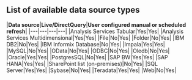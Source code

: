 ## List of available data source types

|**Data source**|**Live/DirectQuery**|**User configured manual or scheduled refresh**|
|---|---|---|---|
|Analysis Services Tabular|Yes|Yes|
|Analysis Services Multidimensional|Yes|Yes|
|File|No|Yes|
|Folder|No|Yes|
|IBM DB2|No|Yes|
|IBM Informix Database|No|Yes|
|Impala|Yes|Yes|
|MySQL|No|Yes|
|OData|No|Yes|
|ODBC|No|Yes|
|Oledb|No|Yes|
|Oracle|Yes|Yes|
|PostgresSQL|No|Yes|
|SAP BW|Yes|Yes|
|SAP HANA|Yes|Yes|
|SharePoint list (on-premises)|No|Yes|
|SQL Server|Yes|Yes|
|Sybase|No|Yes|
|Teradata|Yes|Yes|
|Web|No|Yes|
